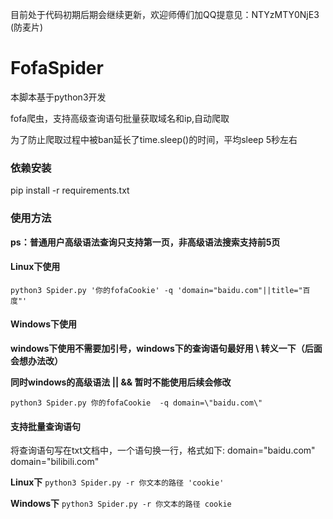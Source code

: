 目前处于代码初期后期会继续更新，欢迎师傅们加QQ提意见：NTYzMTY0NjE3 (防麦片)
# FofaSpider
本脚本基于python3开发

fofa爬虫，支持高级查询语句批量获取域名和ip,自动爬取

为了防止爬取过程中被ban延长了time.sleep()的时间，平均sleep 5秒左右

### 依赖安装

pip install -r requirements.txt

### 使用方法

**ps：普通用户高级语法查询只支持第一页，非高级语法搜索支持前5页**

#### **Linux下使用**

`python3 Spider.py '你的fofaCookie' -q 'domain="baidu.com"||title="百度"' `

#### **Windows下使用**

**windows下使用不需要加引号，windows下的查询语句最好用 \ 转义一下（后面会想办法改）**

**同时windows的高级语法 || && 暂时不能使用后续会修改**

`python3 Spider.py 你的fofaCookie  -q domain=\"baidu.com\" `

#### 支持批量查询语句
将查询语句写在txt文档中，一个语句换一行，格式如下:
domain="baidu.com"
domain="bilibili.com"

**Linux下**
`python3 Spider.py -r 你文本的路径 'cookie'`

**Windows下**
`python3 Spider.py -r 你文本的路径 cookie`

